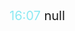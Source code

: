 <p style="padding-left: 2.7em; text-indent: -2.7em; margin: 0; font-size: 20px;"><font color=#8be9f2>16:07</font>  null </p>
